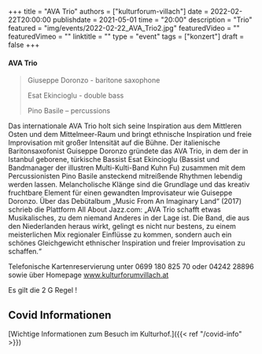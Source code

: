 +++
title = "AVA Trio"
authors = ["kulturforum-villach"]
date = 2022-02-22T20:00:00
publishdate = 2021-05-01
time = "20:00"
description = "Trio"
featured = "img/events/2022-02-22_AVA_Trio2.jpg"
featuredVideo = ""
featuredVimeo = ""
linktitle = ""
type = "event"
tags = ["konzert"]
draft = false
+++



#### AVA Trio
  
>Giuseppe Doronzo - baritone saxophone
>
>Esat Ekincioglu - double bass
>
>Pino Basile – percussions
 
 
Das internationale AVA Trio holt sich seine Inspiration aus dem Mittleren Osten und dem Mittelmeer-Raum und bringt ethnische Inspiration und freie Improvisation mit großer Intensität auf die Bühne.
Der italienische Baritonsaxofonist Guiseppe Doronzo gründete das AVA Trio, in dem der in Istanbul geborene, türkische Bassist Esat Ekincioglu (Bassist und Bandmanager der illustren Multi-Kulti-Band Kuhn Fu) zusammen mit dem Percussionisten Pino Basile ansteckend mitreißende Rhythmen lebendig werden lassen. Melancholische Klänge sind die Grundlage und das kreativ fruchtbare Element für einen gewandten Improvisateur wie Guiseppe Doronzo.
Über das Debütalbum „Music From An Imaginary Land“ (2017) schrieb die Plattform All About Jazz.com: „AVA Trio schafft etwas Musikalisches, zu dem niemand Anderes in der Lage ist. Die Band, die aus den Niederlanden heraus wirkt, gelingt es nicht nur bestens, zu einem meisterlichen Mix regionaler Einflüsse zu kommen, sondern auch ein schönes Gleichgewicht ethnischer Inspiration und freier Improvisation zu schaffen.“


Telefonische Kartenreservierung unter 0699 180 825 70 oder 04242 28896  sowie über Homepage www.kulturforumvillach.at                             

Es gilt die 2 G Regel !


## Covid Informationen

[Wichtige Informationen zum Besuch im Kulturhof.]({{< ref "/covid-info" >}})

